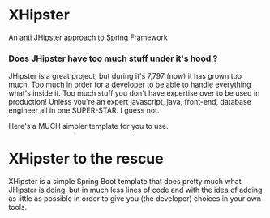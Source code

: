 # XHipster
An anti JHipster approach to Spring Framework

### Does JHipster have too much stuff under it's hood ?

JHipster is a great project, but during it's  7,797 (now) it has grown too much. Too much in order for a developer to be able to handle everything
what's inside it. Too much stuff you don't have expertise over to be used in production! Unless you're an expert javascript, java, front-end, database engineer all in one SUPER-STAR. I guess not.

Here's a MUCH simpler template for you to use.

# XHipster to the rescue

XHipster is a simple Spring Boot template that does pretty much what JHipster is doing, but in much less lines of code and with the idea of adding
as little as possible in order to give you (the developer) choices in your own tools.
